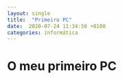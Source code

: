 ```yaml
---
layout: single
title:  "Primeiro PC"
date:  2020-07-24 11:34:56 +0100
categories: informática
---
```


# O meu primeiro PC
